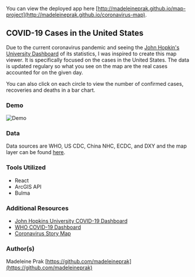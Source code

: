 You can view the deployed app here [http://madeleineprak.github.io/map-project](http://madeleineprak.github.io/coronavirus-map).

## COVID-19 Cases in the United States

Due to the current coronavirus pandemic and seeing the [John Hopkin's University Dashboard](https://www.arcgis.com/apps/opsdashboard/index.html#/bda7594740fd40299423467b48e9ecf6) of its statistics, I was inspired to create this map viewer. It is specifically focused on the cases in the United States. The data is updated regulary so what you see on the map are the real cases accounted for on the given day.

You can also click on each circle to view the number of confirmed cases, recoveries and deaths in a bar chart.

### Demo

![Demo](https://user-images.githubusercontent.com/26778117/77620016-b2438100-6ef6-11ea-947a-0429b4549a51.PNG)

### Data

Data sources are WHO, US CDC, China NHC, ECDC, and DXY and the map layer can be found [here](https://www.arcgis.com/home/item.html?id=c0b356e20b30490c8b8b4c7bb9554e7c).

### Tools Utilized
* React
* ArcGIS API
* Bulma

### Additional Resources
* [John Hopkins University COVID-19 Dashboard](https://www.arcgis.com/apps/opsdashboard/index.html#/bda7594740fd40299423467b48e9ecf6)
* [WHO COVID-19 Dashboard](https://who.maps.arcgis.com/apps/opsdashboard/index.html#/c88e37cfc43b4ed3baf977d77e4a0667)
* [Coronavirus Story Map](https://storymaps.arcgis.com/stories/4fdc0d03d3a34aa485de1fb0d2650ee0)

### Author(s)

Madeleine Prak
[https://github.com/madeleineprak](https://github.com/madeleineprak)
